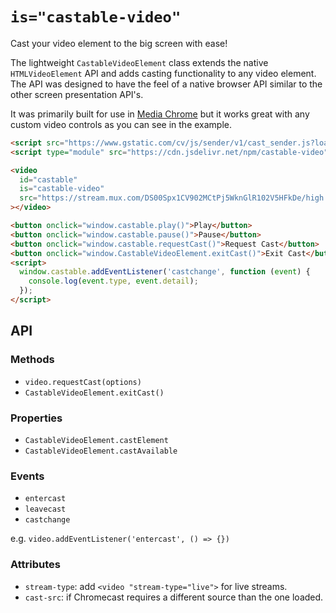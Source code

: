 # `is="castable-video"`

Cast your video element to the big screen with ease!

The lightweight `CastableVideoElement` class extends the native `HTMLVideoElement` API and adds casting functionality to any video element. The API was designed to have the feel of a native browser API similar to the other screen presentation API's.

It was primarily built for use in [Media Chrome](https://github.com/muxinc/media-chrome) but it works great with any custom video controls as you can see in the example.


```html
<script src="https://www.gstatic.com/cv/js/sender/v1/cast_sender.js?loadCastFramework=1"></script>
<script type="module" src="https://cdn.jsdelivr.net/npm/castable-video"></script>

<video
  id="castable"
  is="castable-video"
  src="https://stream.mux.com/DS00Spx1CV902MCtPj5WknGlR102V5HFkDe/high.mp4"
></video>

<button onclick="window.castable.play()">Play</button>
<button onclick="window.castable.pause()">Pause</button>
<button onclick="window.castable.requestCast()">Request Cast</button>
<button onclick="window.CastableVideoElement.exitCast()">Exit Cast</button>
<script>
  window.castable.addEventListener('castchange', function (event) {
    console.log(event.type, event.detail);
  });
</script>
```

## API

### Methods

- `video.requestCast(options)`
- `CastableVideoElement.exitCast()`

### Properties

- `CastableVideoElement.castElement`
- `CastableVideoElement.castAvailable`

### Events

- `entercast`
- `leavecast`
- `castchange`

e.g. `video.addEventListener('entercast', () => {})`

### Attributes

- `stream-type`: add `<video "stream-type="live">` for live streams.
- `cast-src`: if Chromecast requires a different source than the one loaded.
